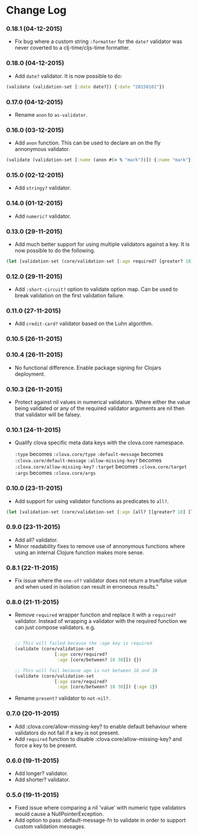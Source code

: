 # Change Log

### 0.18.1 (04-12-2015)

* Fix bug where a custom string `:formatter` for the `date?` validator was never
coverted to a clj-time/cljs-time formatter.

### 0.18.0 (04-12-2015)

* Add `date?` validator. It is now possible to do:

```clojure
(validate (validation-set [:date date?]) {:date "20150101"})
```

### 0.17.0 (04-12-2015)

* Rename `anon` to `as-validator`.

### 0.16.0 (03-12-2015)

* Add `anon` function. This can be used to declare an on the fly annonymous validator.

```clojure
(validate (validation-set [:name (anon #(= % "mark"))]) {:name "mark"})
```

### 0.15.0 (02-12-2015)

* Add `stringy?` validator.

### 0.14.0 (01-12-2015)

* Add `numeric?` validator.

### 0.13.0 (29-11-2015)

* Add much better support for using multiple validators against a key. It is now
possible to do the following.

```clojure
(let [validation-set (core/validation-set [:age required? [greater? 18] [lesser? 30]]))
```

### 0.12.0 (29-11-2015)

* Add `:short-circuit?` option to validate option map. Can be used to break validation
on the first validation failure.

### 0.11.0 (27-11-2015)

* Add `credit-card?` validator based on the Luhn algorithm.

### 0.10.5 (26-11-2015)
### 0.10.4 (26-11-2015)

* No functional difference. Enable package signing for Clojars deployment.

### 0.10.3 (26-11-2015)

* Protect against nil values in numerical validators. Where either the
value being validated or any of the required validator arguments are nil then
that validator will be falsey.

### 0.10.1 (24-11-2015)

* Qualify clova specific meta data keys with the clova.core namespace.

    `:type` becomes `:clova.core/type`
    `:default-message` becomes `:clova.core/default-message`
    `:allow-missing-key?` becomes `:clova.core/allow-missing-key?`
    `:target` becomes `:clova.core/target`
    `:args` becomes `:clova.core/args`

### 0.10.0 (23-11-2015)

* Add support for using validator functions as predicates to `all?`.

```clojure
(let [validation-set (core/validation-set [:age [all? [[greater? 18] [lesser? 30]]]])]

```

### 0.9.0 (23-11-2015)

* Add all? validator.
* Minor readability fixes to remove use of annonymous functions where using an internal Clojure function
makes more sense.

### 0.8.1 (22-11-2015)

* Fix issue where the `one-of?` validator does not return a true/false value and when used in
isolation can result in erroneous results."

### 0.8.0 (21-11-2015)

* Remove `required` wrapper function and replace it with a `required?` validator.
    Instead of wrapping a validator with the required function we can just compose validators. e.g.

    ```clojure

    ;; This will failed because the :age key is required
    (validate (core/validation-set
                   [:age core/required?
                    :age [core/between? 18 30]]) {})

    ;; This will fail because age is not between 18 and 30
    (validate (core/validation-set
                   [:age core/required?
                    :age [core/between? 18 30]]) {:age 1})
    ```

* Rename `present?` validator to `not-nil?`.

### 0.7.0 (20-11-2015)

* Add :clova.core/allow-missing-key? to enable default behaviour where validators do not fail if a key is not present.
* Add `required` function to disable :clova.core/allow-missing-key? and force a key to be present.

### 0.6.0 (19-11-2015)

* Add longer? validator.
* Add shorter? validator.

### 0.5.0 (19-11-2015)

* Fixed issue where comparing a nil 'value' with numeric type validators would cause a NullPointerException.
* Add option to pass :default-message-fn to validate in order to support custom validation messages.
